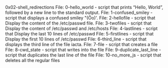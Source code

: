 0x02-shell_redirections
File: 0-hello_world - script that prints “Hello, World”, followed by a new line to the standard output.
File: 1-confused_smiley - script that displays a confused smiley "(Ôo)'.
File: 2-hellofile - script that Display the content of the /etc/passwd file.
File: 3-twofiles - script that Display the content of /etc/passwd and /etc/hosts
File: 4-lastlines - script that Display the last 10 lines of /etc/passwd
File: 5-firstlines - script that Display the first 10 lines of /etc/passwd
File: 6-third_line - script that displays the third line of the file iacta.
File: 7-file - script that creates a file
File: 8-cwd_state - script that writes into the file
File: 9-duplicate_last_line - script that duplicates the last line of the file
File: 10-no_more_js - script that deletes all the regular files
